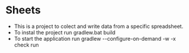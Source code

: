 # Sheets
* This is a project to colect and write data from a specific spreadsheet.
* To instal the project run gradlew.bat build
* To start the application run gradlew --configure-on-demand -w -x check run
